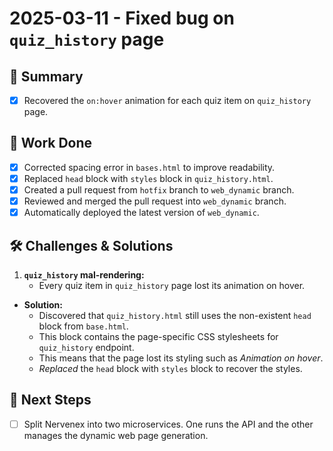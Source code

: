 # 2025-03-11 - Fixed bug on `quiz_history` page
## 🌟 Summary
- [x] Recovered the `on:hover` animation for each quiz item on `quiz_history` page.

## 🔨 Work Done
- [x] Corrected spacing error in `bases.html` to improve readability.
- [x] Replaced `head` block with `styles` block in `quiz_history.html`.
- [x] Created a pull request from `hotfix` branch to `web_dynamic` branch.
- [x] Reviewed and merged the pull request into `web_dynamic` branch.
- [x] Automatically deployed the latest version of `web_dynamic`.

## 🛠 Challenges & Solutions
1. **`quiz_history` mal-rendering:**
    * Every quiz item in `quiz_history` page lost its animation on hover.
  - **Solution:**
    *  Discovered that `quiz_history.html` still uses the non-existent `head` block from `base.html`.
    * This block contains the page-specific CSS stylesheets for `quiz_history` endpoint.
    * This means that the page lost its styling such as *Animation on hover*.
    * *Replaced* the `head` block with `styles` block to recover the styles.

## 🚀 Next Steps
- [ ] Split Nervenex into two microservices. One runs the API and the other manages the dynamic web page generation.
